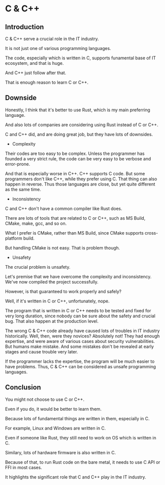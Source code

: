 
# C & C++

## Introduction

C & C++ serve a crucial role in the IT industry.

It is not just one of various programming languages.

The code, especially which is written in C,
supports funamental base of IT ecosystem, and that is huge.

And C++ just follow after that.

That is enough reason to learn C or C++.

## Downside

Honestly, I think that it's better to use Rust, which is my main preferring language.

And also lots of companies are considering using Rust instead of C or C++.

C and C++ did, and are doing great job, but they have lots of downsides.

* Complexity

Their codes are too easy to be complex.
Unless the programmer has founded a very strict rule,
the code can be very easy to be verbose and error-prone.

And that is especially worse in C++. C++ supports C code.
But some programmers don't like C++, while they prefer using C.
That thing can also happen in reverse.
Thus those languages are close, but yet quite different as the same time.

* Inconsistency

C and C++ don't have a common compiler like Rust does.

There are lots of tools that are related to C or C++,
such as MS Build, CMake, make, gcc, and so on.

What I prefer is CMake, rather than MS Build,
since CMake supports cross-platform build.

But handling CMake is not easy. That is problem though.

* Unsafety

The crucial problem is unsafety.

Let's premise that we have overcome the complexity and inconsistency.
We've now compiled the project successfully.

However, is that guaranteed to work properly and safely?

Well, if it's written in C or C++, unfortunately, nope.

The program that is written in C or C++ needs to be tested and fixed
for very long duration,
since nobody can be sure about the safety and crucial bug.
That also happen at the production level.

The wrong C & C++ code already have caused lots of troubles in IT industry historically.
Well, then, were they novices? Absolutely not!
They had enough expertise, and were aware of various cases about security vulnerabilities.
But humans make mistake.
And some mistakes don't be revealed at early stages and cause trouble very later.

If the programmer lacks the expertise,
the program will be much easier to have problems.
Thus, C & C++ can be considered as unsafe programming languages.

## Conclusion

You might not choose to use C or C++.

Even if you do, it would be better to learn them.

Because lots of fundamental things are written in them, especially in C.

For example, Linux and Windows are written in C.

Even if someone like Rust, they still need to work on OS which is written in C.

Similary, lots of hardware firmware is also written in C.

Because of that, to run Rust code on the bare metal,
it needs to use C API or FFI in most cases.

It highlights the significant role that C and C++ play in the IT industry.
